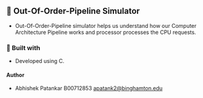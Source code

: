 ## :bookmark: Out-Of-Order-Pipeline Simulator

* Out-Of-Order-Pipeline simulator helps us understand how our Computer Architecture Pipeline works and processor processes the CPU requests.

### :wrench: Built with

* Developed using C.

#### Author

* Abhishek Patankar  B00712853 <apatank2@binghamton.edu>
